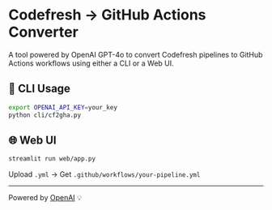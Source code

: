 # Codefresh → GitHub Actions Converter

A tool powered by OpenAI GPT-4o to convert Codefresh pipelines to GitHub Actions workflows using either a CLI or a Web UI.

## 🔧 CLI Usage

```bash
export OPENAI_API_KEY=your_key
python cli/cf2gha.py
```

## 🌐 Web UI

```bash
streamlit run web/app.py
```

Upload `.yml` → Get `.github/workflows/your-pipeline.yml`

---

Powered by [OpenAI](https://platform.openai.com/) 💡
